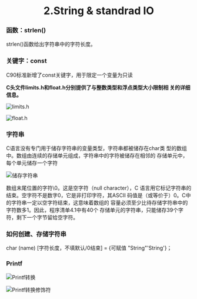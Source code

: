 # <center> 2.String & standrad IO </center>

### 函数：strlen()

strlen()函数给出字符串中的字符长度。

### 关键字：const

C90标准新增了const关键字，用于限定一个变量为只读

**C头文件limits.h和float.h分别提供了与整数类型和浮点类型大小限制相
关的详细信息。**

![limits.h](https://hello-chen-1300561671.cos.ap-chengdu.myqcloud.com/github_vscode/HelloChen_2020-02-17_14-19-25-2020-2-17-14-20-54.png)

![float.h](https://hello-chen-1300561671.cos.ap-chengdu.myqcloud.com/github_vscode/20200217142350-2020-2-17-14-23-51.png)

### 字符串

C语言没有专门用于储存字符串的变量类型，字符串都被储存在char类
型的数组中。数组由连续的存储单元组成，字符串中的字符被储存在相邻的
存储单元中，每个单元储存一个字符

![储存字符串](https://gitee.com/Hello-Chen/Hello-Chen_Pictures/raw/master/res/20200215111911.png)

数组末尾位置的字符\0。这是空字符（null character），C
语言用它标记字符串的结束。空字符不是数字0，它是非打印字符，其ASCII
码值是（或等价于）0。C中的字符串一定以空字符结束，这意味着数组的
容量必须至少比待存储字符串中的字符数多1。因此，程序清单4.1中有40个
存储单元的字符串，只能储存39个字符，剩下一个字节留给空字符。

### 如何创建、存储字符串

char (name) [字符长度，不填默认/0结束] = {可赋值 "String"'String'}；

### Printf

![Printf转换](https://hello-chen-1300561671.cos.ap-chengdu.myqcloud.com/github_vscode/20200217143030-2020-2-17-14-30-30.png)

![Printf转换修饰符](https://hello-chen-1300561671.cos.ap-chengdu.myqcloud.com/github_vscode/20200217143633-2020-2-17-14-36-33.png)
